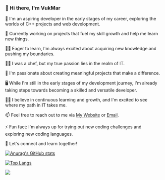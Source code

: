 ### 👋 Hi there, I'm VukMar

🌱 I'm an aspiring developer in the early stages of my career, exploring the worlds of C++ projects and web development.

💼 Currently working on projects that fuel my skill growth and help me learn new things.

👨‍💻 Eager to learn, I'm always excited about acquiring new knowledge and pushing my boundaries.

🧑‍🍳 I was a chef, but my true passion lies in the realm of IT.

🔭 I'm passionate about creating meaningful projects that make a difference.

🖥️ While I'm still in the early stages of my development journey, I'm already taking steps towards becoming a skilled and versatile developer.

👨‍🎓 I believe in continuous learning and growth, and I'm excited to see where my path in IT takes me.

📫 Feel free to reach out to me via [My Website](https://vukmaric.rs) or [Email](mailto:vuk.s.maric@gmail.com).

⚡ Fun fact: I'm always up for trying out new coding challenges and exploring new coding languages.

🌟 Let's connect and learn together!

[![Anurag's GitHub stats](https://github-readme-stats-sigma-five.vercel.app/api?username=VukMar&show_icons=true&theme=dark)](https://github.com/anuraghazra/github-readme-stats)

[![Top Langs](https://github-readme-stats-sigma-five.vercel.app/api/top-langs/?username=VukMar&theme=dark)](https://github.com/anuraghazra/github-readme-stats)

<!---
VukMar/VukMar is a ✨ special ✨ repository because its `README.md` (this file) appears on your GitHub profile.
You can click the Preview link to take a look at your changes.
--->


![](https://komarev.com/ghpvc/?username=VukMar&color=blue&style=for-the-badge	)
